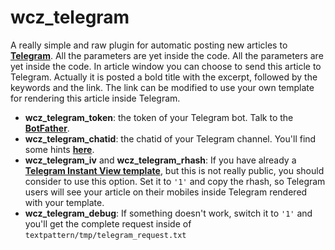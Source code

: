 # wcz_telegram
A really simple and raw plugin for automatic posting new articles to [**Telegram**](https://telegram.org/). All the parameters are yet inside the code. All the parameters are yet inside the code. In article window you can choose to send this article to Telegram. Actually it is posted a bold title with the excerpt, followed by the keywords and the link. The link can be modified to use your own template for rendering this article inside Telegram.

* **wcz_telegram_token**: the token of your Telegram bot. Talk to the [**BotFather**](https://core.telegram.org/bots#6-botfather).
* **wcz_telegram_chatid**: the chatid of your Telegram channel. You'll find some hints [**here**](https://stackoverflow.com/questions/45414021/get-telegram-channel-group-id).
* **wcz_telegram_iv** and **wcz_telegram_rhash**: If you have already a [**Telegram Instant View template**](https://instantview.telegram.org/#publishing-templates), but this is not really public, you should consider to use this option. Set it to `'1'` and copy the rhash, so Telegram users will see your article on their mobiles inside Telegram rendered with your template.
* **wcz_telegram_debug**: If something doesn't work, switch it to `'1'` and you'll get the complete request inside of `textpattern/tmp/telegram_request.txt`
